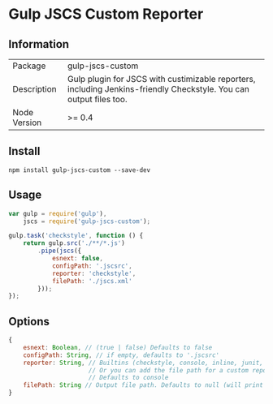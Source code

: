 Gulp JSCS Custom Reporter
=========================

Information
-----------

<table>
<tr>
<td>Package</td><td>gulp-jscs-custom</td>
</tr>
<tr>
<td>Description</td>
<td>Gulp plugin for JSCS with custimizable reporters, including Jenkins-friendly Checkstyle. You can output files too.</td>
</tr>
<tr>
<td>Node Version</td>
<td>>= 0.4</td>
</tr>
</table>

Install
-------

`npm install gulp-jscs-custom --save-dev`

Usage
-----

```javascript
var gulp = require('gulp'),
    jscs = require('gulp-jscs-custom');

gulp.task('checkstyle', function () {
    return gulp.src('./**/*.js')
        .pipe(jscs({
            esnext: false,
            configPath: '.jscsrc',
            reporter: 'checkstyle',
            filePath: './jscs.xml'
        }));
});

```

Options
-------

```javascript
{
    esnext: Boolean, // (true | false) Defaults to false
    configPath: String, // if empty, defaults to '.jscsrc'
    reporter: String, // Builtins (checkstyle, console, inline, junit, text)
                      // Or you can add the file path for a custom reporter
                      // Defaults to console
    filePath: String // Output file path. Defaults to null (will print to stdout)
}
```

